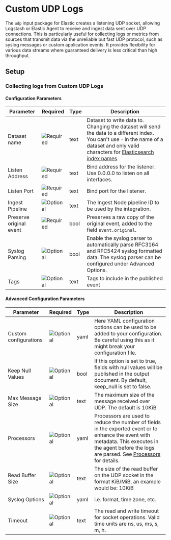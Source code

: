 # Custom UDP Logs

The `udp` input package for Elastic creates a listening UDP socket, allowing Logstash or Elastic Agent to receive and ingest data sent over UDP connections. This is particularly useful for collecting logs or metrics from sources that
transmit data via the unreliable but fast UDP protocol, such as syslog messages or custom application events. It provides flexibility for various data streams where guaranteed delivery is less critical than high throughput.


## Setup

### Collecting logs from Custom UDP Logs

#### Configuration Parameters

| Parameter |  Required | Type | Description |
| --- | --- | --- | --- |
| Dataset name | ![Required](https://img.shields.io/badge/✔-93c93e?style=flat) | text | Dataset to write data to. Changing the dataset will send the data to a different index. You can't use `-` in the name of a dataset and only valid characters for [Elasticsearch index names](https://www.elastic.co/guide/en/elasticsearch/reference/current/docs-index_.html).   |
| Listen Address | ![Required](https://img.shields.io/badge/✔-93c93e?style=flat) | text | Bind address for the listener. Use 0.0.0.0 to listen on all interfaces.   |
| Listen Port | ![Required](https://img.shields.io/badge/✔-93c93e?style=flat) | text | Bind port for the listener.   |
| Ingest Pipeline | ![Optional](https://img.shields.io/badge/✘-fed10c?style=flat) | text | The Ingest Node pipeline ID to be used by the integration.   |
| Preserve original event | ![Required](https://img.shields.io/badge/✔-93c93e?style=flat) | bool | Preserves a raw copy of the original event, added to the field `event.original`.  |
| Syslog Parsing | ![Optional](https://img.shields.io/badge/✘-fed10c?style=flat) | bool | Enable the syslog parser to automatically parse RFC3164 and RFC5424 syslog formatted data. The syslog parser can be configured under Advanced Options.  |
| Tags | ![Optional](https://img.shields.io/badge/✘-fed10c?style=flat) | text | Tags to include in the published event  |

#### Advanced Configuration Parameters

| Parameter |  Required | Type | Description |
| --- | --- | --- | --- |
| Custom configurations | ![Optional](https://img.shields.io/badge/✘-fed10c?style=flat) | yaml | Here YAML configuration options can be used to be added to your configuration. Be careful using this as it might break your configuration file.   |
| Keep Null Values | ![Optional](https://img.shields.io/badge/✘-fed10c?style=flat) | bool | If this option is set to true, fields with null values will be published in the output document. By default, keep_null is set to false.  |
| Max Message Size | ![Optional](https://img.shields.io/badge/✘-fed10c?style=flat) | text | The maximum size of the message received over UDP. The default is 10KiB  |
| Processors | ![Optional](https://img.shields.io/badge/✘-fed10c?style=flat) | yaml | Processors are used to reduce the number of fields in the exported event or to enhance the event with metadata. This executes in the agent before the logs are parsed. See [Processors](https://www.elastic.co/guide/en/beats/filebeat/current/filtering-and-enhancing-data.html) for details.   |
| Read Buffer Size | ![Optional](https://img.shields.io/badge/✘-fed10c?style=flat) | text | The size of the read buffer on the UDP socket in the format KiB/MiB, an example would be: 10KiB   |
| Syslog Options | ![Optional](https://img.shields.io/badge/✘-fed10c?style=flat) | yaml | i.e. format, time zone, etc.  |
| Timeout | ![Optional](https://img.shields.io/badge/✘-fed10c?style=flat) | text | The read and write timeout for socket operations. Valid time units are ns, us, ms, s, m, h.  |

